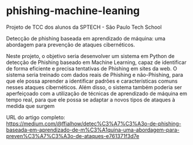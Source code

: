 # phishing-machine-leaning
Projeto de TCC dos alunos da SPTECH - São Paulo Tech School

Detecção de phishing baseada em aprendizado de máquina: uma abordagem para prevenção de ataques cibernéticos. 

Neste projeto, o objetivo seria desenvolver um sistema em Python de detecção de Phishing baseado em Machine Learning, capaz de identificar de forma eficiente e precisa tentativas de Phishing em sites da web. O sistema seria treinado com dados reais de Phishing e não-Phishing, para que ele possa aprender a identificar padrões e características comuns nesses ataques cibernéticos. Além disso, o sistema também poderia ser aperfeiçoado com a utilização de técnicas de aprendizado de máquina em tempo real, para que ele possa se adaptar a novos tipos de ataques à medida que surgem 

URL do artigo completo: https://medium.com/@ffialhow/detec%C3%A7%C3%A3o-de-phishing-baseada-em-aprendizado-de-m%C3%A1quina-uma-abordagem-para-preven%C3%A7%C3%A3o-de-ataques-e761371f3d7e
